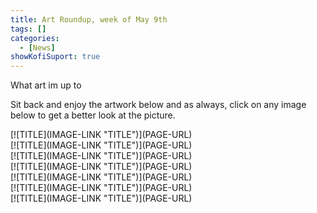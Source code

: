 ```yaml
---
title: Art Roundup, week of May 9th
tags: []
categories:
  - [News]
showKofiSuport: true
---
```

What art im up to<!-- more -->

Sit back and enjoy the artwork below and as always, click on any image below to get a better look at the picture.

<div class="center">[![TITLE](IMAGE-LINK "TITLE")](PAGE-URL)</div>

<div class="center">[![TITLE](IMAGE-LINK "TITLE")](PAGE-URL)</div>

<div class="center">[![TITLE](IMAGE-LINK "TITLE")](PAGE-URL)</div>

<div class="center">[![TITLE](IMAGE-LINK "TITLE")](PAGE-URL)</div>

<div class="center">[![TITLE](IMAGE-LINK "TITLE")](PAGE-URL)</div>

<div class="center">[![TITLE](IMAGE-LINK "TITLE")](PAGE-URL)</div>

<div class="center">[![TITLE](IMAGE-LINK "TITLE")](PAGE-URL)</div>
